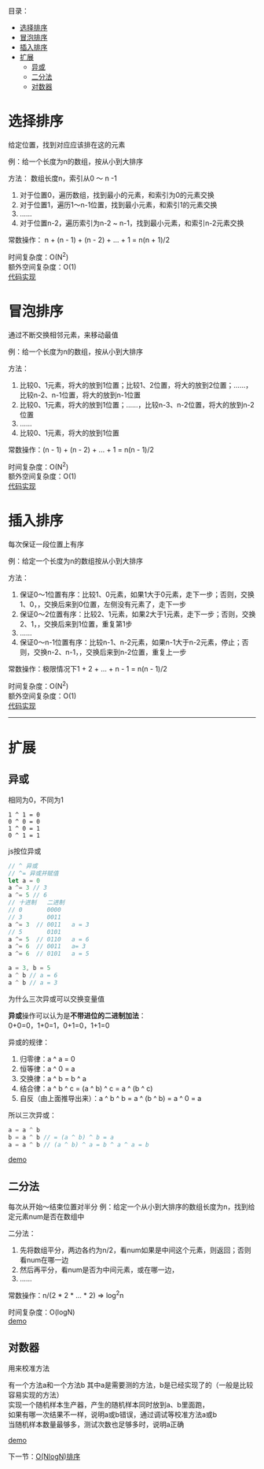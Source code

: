 目录：

- [选择排序](#选择排序)
- [冒泡排序](#冒泡排序)
- [插入排序](#插入排序)
- [扩展](#扩展)
  - [异或](#异或)
  - [二分法](#二分法)
  - [对数器](#对数器)

# 选择排序
给定位置，找到对应应该排在这的元素

例：给一个长度为n的数组，按从小到大排序

方法：
数组长度n，索引从0 ～ n -1
1. 对于位置0，遍历数组，找到最小的元素，和索引为0的元素交换
2. 对于位置1，遍历1～n-1位置，找到最小元素，和索引1的元素交换
3. ……
4. 对于位置n-2，遍历索引为n-2 ~ n-1，找到最小元素，和索引n-2元素交换

常数操作：
n + (n - 1) + (n - 2) + ... + 1 = n(n + 1)/2

时间复杂度：O(N<sup>2</sup>)  
额外空间复杂度：O(1)  
[代码实现](./selectionSort.js)


# 冒泡排序
通过不断交换相邻元素，来移动最值

例：给一个长度为n的数组，按从小到大排序

方法：
1. 比较0、1元素，将大的放到1位置；比较1、2位置，将大的放到2位置；……，比较n-2、n-1位置，将大的放到n-1位置
2. 比较0、1元素，将大的放到1位置；……，比较n-3、n-2位置，将大的放到n-2位置
3. ……
4. 比较0、1元素，将大的放到1位置

常数操作：(n - 1) + (n - 2) + ... + 1 = n(n - 1)/2

时间复杂度：O(N<sup>2</sup>)  
额外空间复杂度：O(1)  
[代码实现](./bubbleSort.js)


# 插入排序
每次保证一段位置上有序

例：给定一个长度为n的数组按从小到大排序

方法：
1. 保证0～1位置有序：比较1、0元素，如果1大于0元素，走下一步；否则，交换1、0，，交换后来到0位置，左侧没有元素了，走下一步
2. 保证0～2位置有序：比较2、1元素，如果2大于1元素，走下一步；否则，交换2、1，，交换后来到1位置，重复第1步
3. ……
4. 保证0～n-1位置有序：比较n-1、n-2元素，如果n-1大于n-2元素，停止；否则，交换n-2、n-1，，交换后来到n-2位置，重复上一步

常数操作：极限情况下1 + 2 + ... + n - 1 = n(n - 1)/2

时间复杂度：O(N<sup>2</sup>)  
额外空间复杂度：O(1)  
[代码实现](./insertSort.js)

------------------------------------------------

# 扩展
## 异或
相同为0，不同为1
```
1 ^ 1 = 0
0 ^ 0 = 0
1 ^ 0 = 1
0 ^ 1 = 1
```

js按位异或
```javascript
// ^ 异或
// ^= 异或并赋值
let a = 0
a ^= 3 // 3
a ^= 5 // 6
// 十进制   二进制
// 0       0000
// 3       0011
a ^= 3  // 0011   a = 3
// 5       0101
a ^= 5  // 0110   a = 6
a ^= 6  // 0011   a= 3
a ^= 6  // 0101   a = 5

a = 3, b = 5
a ^ b // a = 6
a ^ b // a = 3
```

为什么三次异或可以交换变量值

**异或**操作可以认为是**不带进位的二进制加法**：  
0+0=0，1+0=1，0+1=0，1+1=0

异或的规律：
1. 归零律：a ^ a = 0
2. 恒等律：a ^ 0 = a
3. 交换律：a ^ b = b ^ a
4. 结合律：a ^ b ^ c = (a ^ b) ^ c = a ^ (b ^ c)
5. 自反（由上面推导出来）：a ^ b ^ b = a ^ (b ^ b) = a ^ 0 = a

所以三次异或：
```javascript
a = a ^ b
b = a ^ b // = (a ^ b) ^ b = a
a = a ^ b // (a ^ b) ^ a = b ^ a ^ a = b
```

[demo](./xor_demo.js)

## 二分法
每次从开始～结束位置对半分
例：给定一个从小到大排序的数组长度为n，找到给定元素num是否在数组中

二分法：
1. 先将数组平分，两边各约为n/2，看num如果是中间这个元素，则返回；否则看num在哪一边
2. 然后再平分，看num是否为中间元素，或在哪一边，
3. ……

常数操作：n/(2 * 2 * ... * 2) => log<sup>2</sup>n

时间复杂度：O(logN)  
[demo](./dichotomy.js)

## 对数器
用来校准方法

有一个方法a和一个方法b
其中a是需要测的方法，b是已经实现了的（一般是比较容易实现的方法）  
实现一个随机样本生产器，产生的随机样本同时放到a、b里面跑，  
如果有哪一次结果不一样，说明a或b错误，通过调试等校准方法a或b  
当随机样本数量最够多，测试次数也足够多时，说明a正确

[demo](./testSort.js)

下一节：[O(NlogN)排序](../NlogN/index.md)